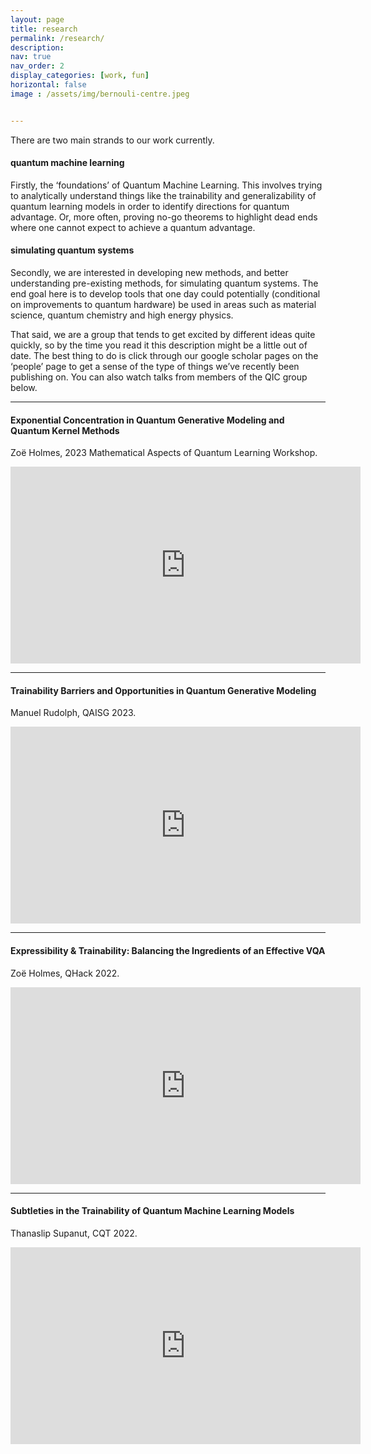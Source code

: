 ```yaml
---
layout: page
title: research
permalink: /research/
description: 
nav: true
nav_order: 2
display_categories: [work, fun]
horizontal: false
image : /assets/img/bernouli-centre.jpeg


---
```


There are two main strands to our work currently. 

#### quantum machine learning

Firstly, the ‘foundations’ of Quantum Machine Learning. This involves trying to analytically understand things like the trainability and generalizability of quantum learning models in order to identify directions for quantum advantage. Or, more often, proving no-go theorems to highlight dead ends where one cannot expect to achieve a quantum advantage.

#### simulating quantum systems

Secondly, we are interested in developing new methods, and better understanding pre-existing methods, for simulating quantum systems. The end goal here is to develop tools that one day could potentially (conditional on improvements to quantum hardware) be used in areas such as material science, quantum chemistry and high energy physics.

That said, we are a group that tends to get excited by different ideas quite quickly, so by the time you read it this description might be a little out of date. The best thing to do is click through our google scholar pages on the ‘people’ page to get a sense of the type of things we’ve recently been publishing on. You can also watch talks from members of the QIC group below.




---

#### Exponential Concentration in Quantum Generative Modeling and Quantum Kernel Methods
Zoë Holmes, 2023 Mathematical Aspects of Quantum Learning Workshop.

<iframe width="560" height="315" src="https://www.youtube.com/embed/V81sx-d3lIA?si=bIyKSYJxecw6zB7o" title="YouTube video player" frameborder="0" allow="accelerometer; autoplay; clipboard-write; encrypted-media; gyroscope; picture-in-picture; web-share" allowfullscreen></iframe>

<br/>

---

#### Trainability Barriers and Opportunities in Quantum Generative Modeling
Manuel Rudolph, QAISG 2023.

<iframe width="560" height="315" src="https://www.youtube.com/embed/Akh-0v8tBkE?si=0_xNui8BHhLfoK3E" title="YouTube video player" frameborder="0" allow="accelerometer; autoplay; clipboard-write; encrypted-media; gyroscope; picture-in-picture; web-share" allowfullscreen></iframe>


<br/>

---

#### Expressibility & Trainability: Balancing the Ingredients of an Effective VQA
Zoë Holmes, QHack 2022.

<iframe width="560" height="315" src="https://www.youtube.com/embed/RO3g7B0-IKA?si=l6f41d6jGXT5geqL" title="YouTube video player" frameborder="0" allow="accelerometer; autoplay; clipboard-write; encrypted-media; gyroscope; picture-in-picture; web-share" allowfullscreen></iframe>

<br/>

---

#### Subtleties in the Trainability of Quantum Machine Learning Models
Thanaslip Supanut, CQT 2022.

<iframe width="560" height="315" src="https://www.youtube.com/embed/fDc7PODhuHM?si=lxp7Mm_WciGORAs-" title="YouTube video player" frameborder="0" allow="accelerometer; autoplay; clipboard-write; encrypted-media; gyroscope; picture-in-picture; web-share" allowfullscreen></iframe>